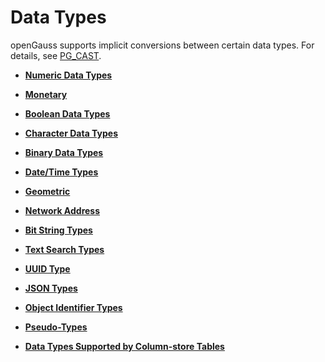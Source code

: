 # Data Types<a name="EN-US_TOPIC_0242370410"></a>

openGauss supports implicit conversions between certain data types. For details, see  [PG\_CAST](pg_cast.md).

-   **[Numeric Data Types](numeric-data-types.md)**  

-   **[Monetary](monetary.md)**  

-   **[Boolean Data Types](boolean-data-types.md)**  

-   **[Character Data Types](character-data-types.md)**  

-   **[Binary Data Types](binary-data-types.md)**  

-   **[Date/Time Types](date-time-types.md)**  

-   **[Geometric](geometric.md)**  

-   **[Network Address](network-address.md)**  

-   **[Bit String Types](bit-string-types.md)**  

-   **[Text Search Types](text-search-types.md)**  

-   **[UUID Type](uuid-type.md)**  

-   **[JSON Types](json-types.md)**  

-   **[Object Identifier Types](object-identifier-types.md)**  

-   **[Pseudo-Types](pseudo-types.md)**  

-   **[Data Types Supported by Column-store Tables](data-types-supported-by-column-store-tables.md)**  


